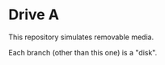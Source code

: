 # Drive A

This repository simulates removable media.

Each branch (other than this one) is a "disk".
